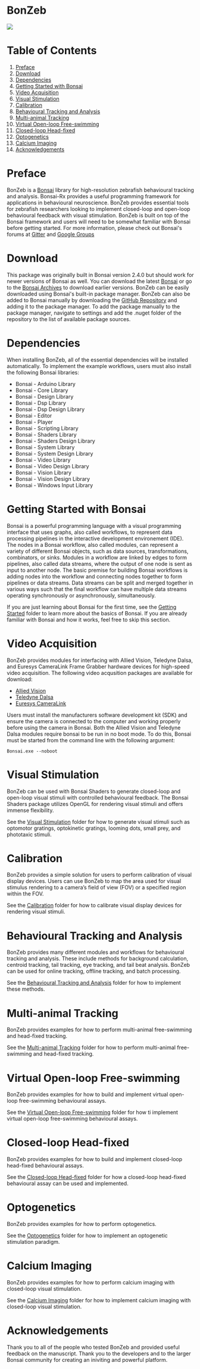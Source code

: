# BonZeb
![](Resources/BonZeb_Logo_Man.png)

# Table of Contents
1. [Preface](#preface)
2. [Download](#download)
3. [Dependencies](#dependencies)
4. [Getting Started with Bonsai](#getting-started-with-bonsai)
5. [Video Acquisition](#video-acquisition)
6. [Visual Stimulation](#visual-stimulation)
7. [Calibration](#calibration)
8. [Behavioural Tracking and Analysis](#behavioural-tracking-and-analysis)
9. [Multi-animal Tracking](#multi-animal-tracking)
10. [Virtual Open-loop Free-swimming](#virtual-open-loop-free-swimming)
11. [Closed-loop Head-fixed](#closed-loop-head-fixed)
12. [Optogenetics](#optogenetics)
13. [Calcium Imaging](#calcium-imaging)
14. [Acknowledgements](#acknowledgements)

# Preface
BonZeb is a [Bonsai](https://bonsai-rx.org/) library for high-resolution zebrafish behavioural tracking and analysis. 
Bonsai-Rx provides a useful programming framework for applications in behavioural neuroscience. 
BonZeb provides essential tools for zebrafish researchers looking to implement closed-loop and open-loop behavioural feedback with visual stimulation.
BonZeb is built on top of the Bonsai framework and users will need to be somewhat familiar with Bonsai before getting started.
For more information, please check out Bonsai's forums at [Gitter](https://gitter.im/bonsai-rx/Lobby) and [Google Groups](https://groups.google.com/forum/#!forum/bonsai-users)

# Download
This package was originally built in Bonsai version 2.4.0 but should work for newer versions of Bonsai as well. 
You can download the latest [Bonsai](https://bonsai-rx.org/docs/installation/) or go to the [Bonsai Archives](https://bitbucket.org/horizongir/bonsai) to download earlier versions.
BonZeb can be easily downloaded using Bonsai's built-in package manager. 
BonZeb can also be added to Bonsai manually by downloading the [GitHub Repository](https://github.com/ncguilbeault/BonZeb) and adding it to the package manager.
To add the package manually to the package manager, navigate to settings and add the .nuget folder of the repository to the list of available package sources. 

# Dependencies
When installing BonZeb, all of the essential dependencies will be installed automatically. To implement the example workflows, users must also install the following Bonsai libraries:

* Bonsai - Arduino Library
* Bonsai - Core Library
* Bonsai - Design Library
* Bonsai - Dsp Library
* Bonsai - Dsp Design Library
* Bonsai - Editor
* Bonsai - Player
* Bonsai - Scripting Library
* Bonsai - Shaders Library
* Bonsai - Shaders Design Library
* Bonsai - System Library
* Bonsai - System Design Library
* Bonsai - Video Library
* Bonsai - Video Design Library
* Bonsai - Vision Library
* Bonsai - Vision Design Library
* Bonsai - Windows Input Library

# Getting Started with Bonsai
Bonsai is a powerful programming language with a visual programming interface that uses graphs, also called workflows, to represent data processing pipelines in the interactive development environement (IDE). 
The nodes in a Bonsai workflow, also called modules, can represent a variety of different Bonsai objects, such as data sources, transformations, combinators, or sinks. 
Modules in a workflow are linked by edges to form pipelines, also called data streams, where the output of one node is sent as input to another node. 
The basic premise for building Bonsai workflows is adding nodes into the workflow and connecting nodes together to form pipelines or data streams. 
Data streams can be split and merged together in various ways such that the final workflow can have multiple data streams operating synchronously or asynchronously, simultaneously.

If you are just learning about Bonsai for the first time, see the [Getting Started](<Getting Started/>) folder to learn more about the basics of Bonsai. If you are already familiar with Bonsai and how it works, feel free to skip this section.

# Video Acquisition
BonZeb provides modules for interfacing with Allied Vision, Teledyne Dalsa, and Euresys CameraLink Frame Grabber hardware devices for high-speed video acquisition. The following video acqusition packages are available for download:

* [Allied Vision](https://github.com/ncguilbeault/Bonsai.AlliedVision)
* [Teledyne Dalsa](https://github.com/ncguilbeault/Bonsai.TeledyneDALSA)
* [Euresys CameraLink](https://github.com/ncguilbeault/Bonsai.EuresysCameraLink)

Users must install the manufacturers software development kit (SDK) and ensure the camera is connected to the computer and working properly before using the camera in Bonsai.
Both the Allied Vision and Teledyne Dalsa modules require bonsai to be run in no boot mode. To do this, Bonsai must be started from the command line with the following argument:

`Bonsai.exe --noboot`

# Visual Stimulation
BonZeb can be used with Bonsai Shaders to generate closed-loop and open-loop visual stimuli with controlled behavioural feedback.
The Bonsai Shaders package utilizes OpenGL for rendering visual stimuli and offers immense flexibility.

See the [Visual Stimulation](<Examples/Visual Stimulation>) folder for how to generate visual stimuli such as optomotor gratings, optokinetic gratings, looming dots, small prey, and phototaxic stimuli.

# Calibration
BonZeb provides a simple solution for users to perform calibration of visual display devices.
Users can use BonZeb to map the area used for visual stimulus rendering to a camera’s field of view (FOV) or a specified region within the FOV.

See the [Calibration](<Examples/Calibration>) folder for how to calibrate visual display devices for rendering visual stimuli.

# Behavioural Tracking and Analysis
BonZeb provides many different modules and workflows for behavioural tracking and analysis.
These include methods for background calculation, centroid tracking, tail tracking, eye tracking, and tail beat analysis.
BonZeb can be used for online tracking, offline tracking, and batch processing.

See the [Behavioural Tracking and Analysis](<Examples/Behavioural Tracking and Analysis>) folder for how to implement these methods.

# Multi-animal Tracking
BonZeb provides examples for how to perform multi-animal free-swimming and head-fixed tracking. 

See the [Multi-animal Tracking](<Examples/Multi-animal Tracking>) folder for how to perform multi-animal free-swimming and head-fixed tracking.

# Virtual Open-loop Free-swimming
BonZeb provides examples for how to build and implement virtual open-loop free-swimming behavioural assays. 

See the [Virtual Open-loop Free-swimming](<Examples/Virtual Open-loop Free-swimming>) folder for how ti implement virtual open-loop free-swimming behavioural assays.

# Closed-loop Head-fixed
BonZeb provides examples for how to build and implement closed-loop head-fixed behavioural assays. 

See the [Closed-loop Head-fixed](<Examples/Closed-loop Head-fixed>) folder for how a closed-loop head-fixed behavioural assay can be used and implemented.

# Optogenetics
BonZeb provides examples for how to perform optogenetics. 

See the [Optogenetics](<Examples/Optogenetics>) folder for how to implement an optogenetic stimulation paradigm.

# Calcium Imaging
BonZeb provides examples for how to perform calcium imaging with closed-loop visual stimulation. 

See the [Calcium Imaging](<Examples/Calcium Imaging>) folder for how to implement calcium imaging with closed-loop visual stimulation.

# Acknowledgements
Thank you to all of the people who tested BonZeb and provided useful feedback on the manuscript. Thank you to the developers and to the larger Bonsai community for creating an iniviting and powerful platform. 
